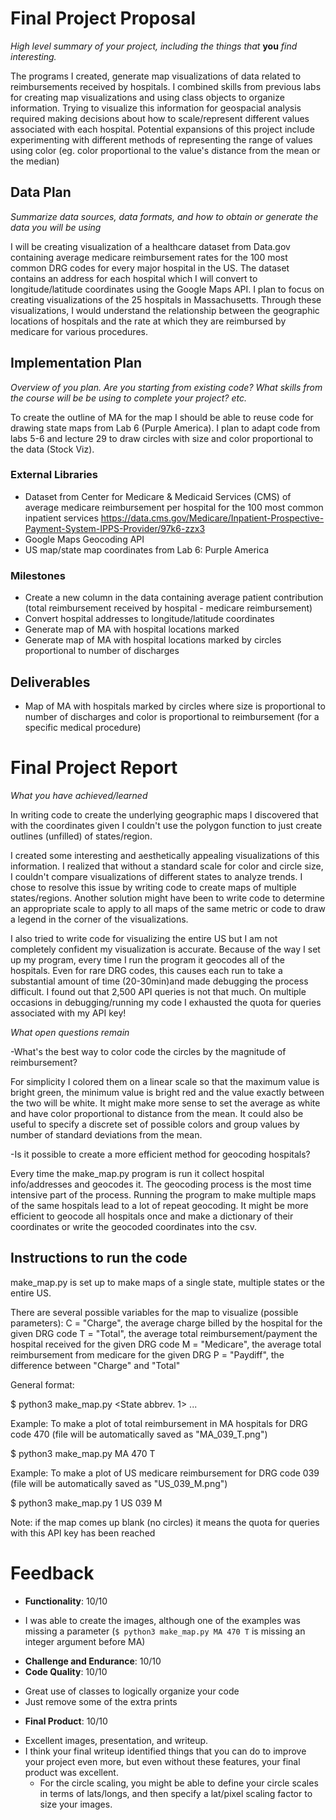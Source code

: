 # Final Project Proposal
*High level summary of your project, including the things that* **you** *find interesting.*

The programs I created, generate map visualizations of data related to reimbursements received by hospitals. I combined skills from previous labs for creating map visualizations and using class objects to organize information. Trying to visualize this information for geospacial analysis required making decisions about how to scale/represent different values associated with each hospital. Potential expansions of this project include experimenting with different methods of representing the range of values using color (eg. color proportional to the value's distance from the mean or the median)

## Data Plan
*Summarize data sources, data formats, and how to obtain or generate the data you will be using*

I will be creating visualization of a healthcare dataset from Data.gov containing average medicare reimbursement rates for the 100 most common DRG codes for every major hospital in the US. The dataset contains an address for each hospital which I will convert to longitude/latitude coordinates using the Google Maps API. I plan to focus on creating visualizations of the 25 hospitals in Massachusetts. Through these visualizations, I would understand the relationship between the geographic locations of hospitals and the rate at which they are reimbursed by medicare for various procedures.

## Implementation Plan
*Overview of you plan. Are you starting from existing code? What skills from the course will be be using to complete your project? etc.*

To create the outline of MA for the map I should be able to reuse code for drawing state maps from Lab 6 (Purple America). I plan to adapt code from labs 5-6 and lecture 29 to draw circles with size and color proportional to the data (Stock Viz).

### External Libraries
- Dataset from Center for Medicare & Medicaid Services (CMS) of average medicare reimbursement per hospital for the 100 most common inpatient services  https://data.cms.gov/Medicare/Inpatient-Prospective-Payment-System-IPPS-Provider/97k6-zzx3
- Google Maps Geocoding API
- US map/state map coordinates from Lab 6: Purple America

### Milestones
- Create a new column in the data containing average patient contribution (total reimbursement received by hospital - medicare reimbursement)
- Convert hospital addresses to longitude/latitude coordinates
- Generate map of MA with hospital locations marked
- Generate map of MA with hospital locations marked by circles proportional to number of discharges

## Deliverables
- Map of MA with hospitals marked by circles where size is proportional to number of discharges and color is proportional to reimbursement (for a specific medical procedure)

# Final Project Report

*What you have achieved/learned*

In writing code to create the underlying geographic maps I discovered that with the coordinates given I couldn't use the polygon function to just create outlines (unfilled) of states/region.

I created some interesting and aesthetically appealing visualizations of this information. I realized that without a standard scale for color and circle size, I couldn't compare visualizations of different states to analyze trends. I chose to resolve this issue by writing code to create maps of multiple states/regions. Another solution might have been to write code to determine an appropriate scale to apply to all maps of the same metric or code to draw a legend in the corner of the visualizations.

I also tried to write code for visualizing the entire US but I am not completely confident my visualization is accurate. Because of the way I set up my program, every time I run the program it geocodes all of the hospitals. Even for rare DRG codes, this causes each run to take a substantial amount of time (20-30min)and made debugging the process difficult. I found out that 2,500 API queries is not that much. On multiple occasions in debugging/running my code I exhausted the quota for queries associated with my API key!

*What open questions remain*

-What's the best way to color code the circles by the magnitude of reimbursement?

For simplicity I colored them on a linear scale so that the maximum value is bright green, the minimum value is bright red and the value exactly between the two will be white. It might make more sense to set the average as white and have color proportional to distance from the mean. It could also be useful to specify a discrete set of possible colors and group values by number of standard deviations from the mean.

-Is it possible to create a more efficient method for geocoding hospitals?

Every time the make_map.py program is run it collect hospital info/addresses and geocodes it. The geocoding process is the most time intensive part of the process. Running the program to make multiple maps of the same hospitals lead to a lot of repeat geocoding. It might be more efficient to geocode all hospitals once and make a dictionary of their coordinates or write the geocoded coordinates into the csv.

## Instructions to run the code

make_map.py is set up to make maps of a single state, multiple states or the entire US.

There are several possible variables for the map to visualize (possible parameters):
  C = "Charge", the average charge billed by the hospital for the given DRG code
  T = "Total", the average total reimbursement/payment the hospital received for the given DRG code
  M = "Medicare", the average total reimbursement from medicare for the given DRG
  P = "Paydiff", the difference between "Charge" and "Total"

General format:

$ python3 make_map.py <Number of states> <State abbrev. 1> ... <State abbrev. n> <DRG code> <parameter>

Example: To make a plot of total reimbursement in MA hospitals for DRG code 470 (file will be automatically saved as "MA_039_T.png")

$ python3 make_map.py MA 470 T

Example: To make a plot of US medicare reimbursement for DRG code 039 (file will be automatically saved as "US_039_M.png")

$ python3 make_map.py 1 US 039 M

Note: if the map comes up blank (no circles) it means the quota for queries with this API key has been reached


# Feedback
- **Functionality**: 10/10
 * I was able to create the images, although one of the examples was missing a parameter (`$ python3 make_map.py MA 470 T` is missing an integer argument before MA)
- **Challenge and Endurance**: 10/10
- **Code Quality**: 10/10
 * Great use of classes to logically organize your code
 * Just remove some of the extra prints
- **Final Product**: 10/10
 * Excellent images, presentation, and writeup.
 * I think your final writeup identified things that you can do to improve your project even more, but even without these features, your final product was excellent.
   - For the circle scaling, you might be able to define your circle scales in terms of lats/longs, and then specify a lat/pixel scaling factor to size your images.

